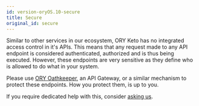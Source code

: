 ```yaml
---
id: version-oryOS.10-secure
title: Secure
original_id: secure
---
```


Similar to other services in our ecosystem, ORY Keto has no integrated access control in it's APIs. This means that any request
made to any API endpoint is considered authenticated, authorized and is thus being executed. However, these endpoints
are very sensitive as they define who is allowed to do what in your system.

Please use [ORY Oathkeeper](https://github.com/ory/oathkeeper), an API Gateway, or a similar mechanism to protect
these endpoints. How you protect them, is up to you.

If you require dedicated help with this, consider [asking us](mailto:hi@ory.sh).
